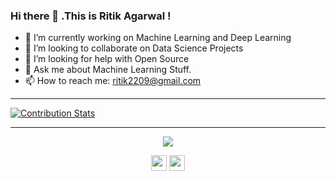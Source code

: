 ### Hi there 👋 .This is Ritik Agarwal !

- 🔭 I’m currently working on Machine Learning and Deep Learning
- 👯 I’m looking to collaborate on Data Science Projects
- 🤔 I’m looking for help with Open Source
- 💬 Ask me about Machine Learning Stuff.
- 📫 How to reach me: ritik2209@gmail.com

---

[![Contribution Stats](https://github-contribution-stats.vercel.app/api/?username=ritik2209)](https://github.com/LordDashMe/github-contribution-stats/)


---
<p align="center">
  <img align="center" src="https://github-readme-stats.vercel.app/api/top-langs/?username=ritik2209&layout=compact)](https://github.com/ritik2209/github-readme-stats" />
</p>

<p align=center>
<img height="25" src="https://badges.pufler.dev/visits/ritik2209/ritik2209?color=black&logo=github" />
<img height="25" src="https://komarev.com/ghpvc/?username=ritik2209&color=brightgreen" />
<a href="https://github.com/ritik2209">
</a>
</p>
